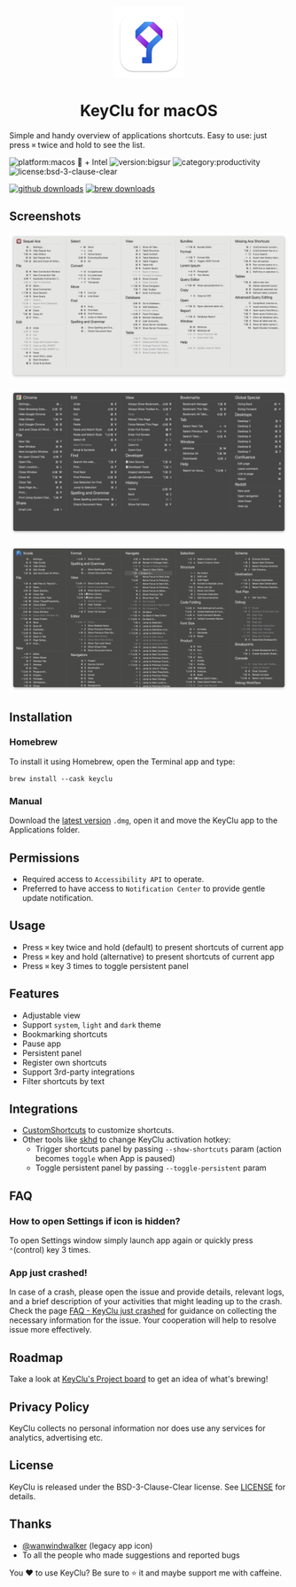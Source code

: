 <p align="center">
  <img src="https://github.com/Anze/KeyCluCask/blob/main/img/keyclu.png?raw=true" height="128" />
  <h1 align="center">KeyClu for macOS</h1>
</p>

Simple and handy overview of applications shortcuts. Easy to use: just press `⌘` twice and hold to see the list.

![platform:macos  + Intel](https://img.shields.io/badge/platform-macOS%20%20%20+%20Intel-2F3640.svg)
![version:bigsur](https://img.shields.io/badge/requirements-Big%20Sur%2B-337AFF.svg)
![category:productivity](https://img.shields.io/badge/category-productivity-blue.svg)
![license:bsd-3-clause-clear](https://img.shields.io/badge/license-BSD--3--Clause--Clear-orange.svg)

[![github downloads](https://img.shields.io/github/downloads/Anze/KeyCluCask/total.svg?label=github%20downloads)](https://github.com/Anze/KeyCluCask/releases/latest)
[![brew downloads](https://img.shields.io/badge/dynamic/json.svg?url=https://formulae.brew.sh/api/cask/keyclu.json&query=$.analytics.install[%27365d%27].keyclu&label=homebrew%20installs&color=brightgreen)](https://formulae.brew.sh/cask/keyclu)

## Screenshots
![screenshot1](https://raw.githubusercontent.com/Anze/KeyCluCask/afe56a7816b13cf0892bbc6b007885efcfa735e1/img/screenshot_1.png)

![screenshot2](https://raw.githubusercontent.com/Anze/KeyCluCask/afe56a7816b13cf0892bbc6b007885efcfa735e1/img/screenshot_2.png)

![screenshot3](https://raw.githubusercontent.com/Anze/KeyCluCask/afe56a7816b13cf0892bbc6b007885efcfa735e1/img/screenshot_3.png)

## Installation
### Homebrew
To install it using Homebrew, open the Terminal app and type:
```
brew install --cask keyclu
```
### Manual
Download the [latest version](https://github.com/Anze/KeyCluCask/releases/latest) `.dmg`, open it and move the KeyClu app to the Applications folder.

## Permissions
* Required access to `Accessibility API` to operate.
* Preferred to have access to `Notification Center` to provide gentle update notification.

## Usage
* Press `⌘` key twice and hold (default) to present shortcuts of current app
* Press `⌘` key and hold (alternative) to present shortcuts of current app
* Press `⌘` key 3 times to toggle persistent panel

## Features
* Adjustable view
* Support `system`, `light` and `dark` theme
* Bookmarking shortcuts
* Pause app
* Persistent panel
* Register own shortcuts
* Support 3rd-party integrations
* Filter shortcuts by text

## Integrations
* [CustomShortcuts](https://www.houdah.com/customShortcuts/) to customize shortcuts.
* Other tools like [skhd](https://github.com/koekeishiya/skhd) to change KeyClu activation hotkey:
  - Trigger shortcuts panel by passing `--show-shortcuts` param (action becomes `toggle` when App is paused)
  - Toggle persistent panel by passing `--toggle-persistent` param

## FAQ
### How to open Settings if icon is hidden?
To open Settings window simply launch app again or quickly press `⌃`(control) key 3 times.

### App just crashed!
In case of a crash, please open the issue and provide details, relevant logs, and a brief description of your activities that might leading up to the crash. Check the page [FAQ - KeyClu just crashed](https://github.com/Anze/KeyCluCask/wiki/FAQ#keyclu-just-crashed) for guidance on collecting the necessary information for the issue. Your cooperation will help to resolve issue more effectively.

## Roadmap
Take a look at [KeyClu's Project board](https://github.com/users/Anze/projects/1) to get an idea of what's brewing!

## Privacy Policy
KeyClu collects no personal information nor does use any services for analytics, advertising etc.

## License
KeyClu is released under the BSD-3-Clause-Clear license. See [LICENSE](LICENSE) for details.

## Thanks
* [@wanwindwalker](https://github.com/wanwindwalker) (legacy app icon)
* To all the people who made suggestions and reported bugs

You ❤️ to use KeyClu? Be sure to ⭐ it and maybe support me with caffeine.
